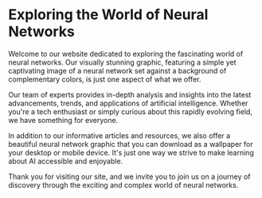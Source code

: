 <!--font:Poppins-->

# Exploring the World of Neural Networks

Welcome to our website dedicated to exploring the fascinating world of neural networks. Our visually stunning graphic, featuring a simple yet captivating image of a neural network set against a background of complementary colors, is just one aspect of what we offer.

Our team of experts provides in-depth analysis and insights into the latest advancements, trends, and applications of artificial intelligence. Whether you're a tech enthusiast or simply curious about this rapidly evolving field, we have something for everyone.

In addition to our informative articles and resources, we also offer a beautiful neural network graphic that you can download as a wallpaper for your desktop or mobile device. It's just one way we strive to make learning about AI accessible and enjoyable.

Thank you for visiting our site, and we invite you to join us on a journey of discovery through the exciting and complex world of neural networks.

<!--

Write me markdown content of website with wallpaper:

"A wallpaper with a simple graphic of a neural network, against a background of complementary colors."

The header of the page should not be copy of the text but rather a real content of the website which is using this wallpaper.


---


# Neural Network Wallpaper

Welcome to our website featuring a stunning wallpaper of a neural network! This wallpaper showcases the beauty and complexity of artificial intelligence, with its simple yet captivating graphic.

The neural network is set against a background of complementary colors, creating a visually striking image that will enhance any desktop or mobile device. Whether you're a tech enthusiast or just appreciate beautiful design, this wallpaper is sure to impress.

Feel free to download and use this wallpaper on your own devices, and don't forget to check out the rest of our website for more great content related to AI and technology. Thank you for visiting!


---


Heading should not include word "wallpaper". The website should not be about the wallpaper itself, wallpaper is just a related background, rewrite whole content.


---


# Exploring the Complexity of Neural Networks

Our website features a stunning graphic of a neural network set against a background of complementary colors. This captivating image showcases the beauty and complexity of artificial intelligence, which is one of the many topics we explore on our site.

We provide in-depth analysis and insights into the world of AI, including the latest advancements, trends, and applications. Our team of experts is dedicated to sharing their knowledge and expertise with our readers, whether you're a tech enthusiast or just curious about the field.

As a bonus, you can also download our beautiful neural network graphic as a wallpaper for your desktop or mobile device. It's just one way we strive to make learning about AI accessible and enjoyable.

Thank you for visiting our site, and we hope you enjoy exploring the fascinating world of neural networks with us!


---


Heading is too long, rewrite whole content.


---


# Discover the Fascinating World of Neural Networks

Our website is dedicated to exploring the exciting and complex world of neural networks. Our stunning graphic, featuring a simple yet captivating image of a neural network set against a background of complementary colors, is just one aspect of our site.

We provide in-depth analysis and insights into the latest advancements, trends, and applications of artificial intelligence. Whether you're a tech enthusiast or simply curious about this rapidly evolving field, our team of experts is here to share their knowledge and expertise with you.

In addition to our informative articles and resources, we also offer a beautiful neural network graphic that you can download as a wallpaper for your desktop or mobile device. It's just one way we strive to make learning about AI accessible and enjoyable.

Thank you for visiting our site, and we invite you to join us on a journey of discovery through the fascinating world of neural networks.


---


Heading is too long, rewrite whole content.


---


# Exploring the World of Neural Networks

Welcome to our website dedicated to exploring the fascinating world of neural networks. Our visually stunning graphic, featuring a simple yet captivating image of a neural network set against a background of complementary colors, is just one aspect of what we offer.

Our team of experts provides in-depth analysis and insights into the latest advancements, trends, and applications of artificial intelligence. Whether you're a tech enthusiast or simply curious about this rapidly evolving field, we have something for everyone.

In addition to our informative articles and resources, we also offer a beautiful neural network graphic that you can download as a wallpaper for your desktop or mobile device. It's just one way we strive to make learning about AI accessible and enjoyable.

Thank you for visiting our site, and we invite you to join us on a journey of discovery through the exciting and complex world of neural networks.


---


Write me a Google font which is best fitting for the website.

Pick from the list:
- Raleway
- Poppins
- Montserrat
- Exo 2
- Alegreya
- Great Vibes
- Open Sans
- Playfair Display
- Dancing Script
- Futura
- Lobster
- Roboto
- Orbitron
- IBM Plex Sans
- Barlow Condensed
- Inter
- Lato


Write just the font name nothing else.


---


Poppins

-->
